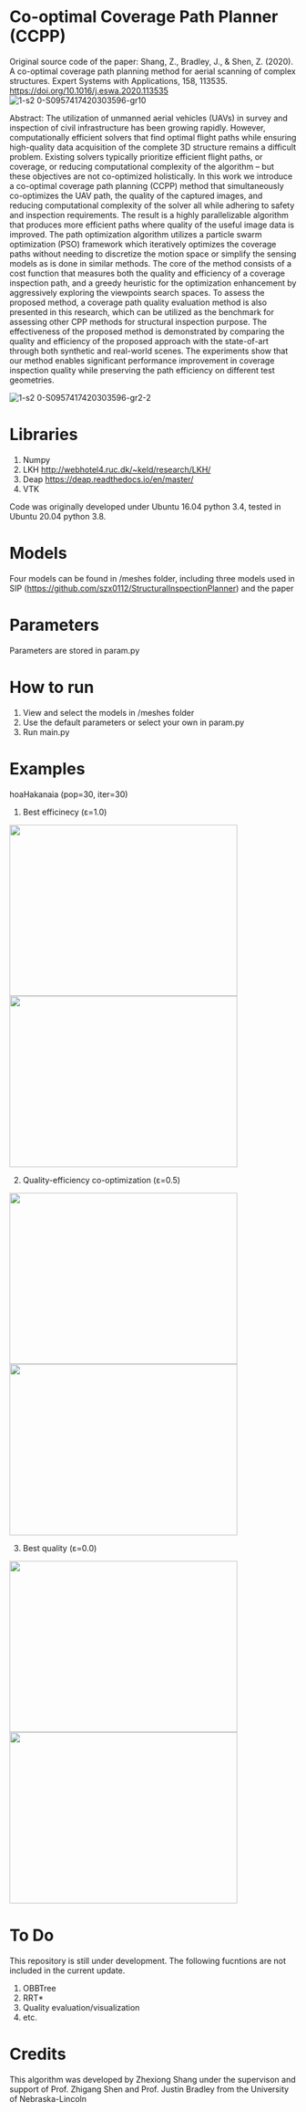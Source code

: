 # Co-optimal Coverage Path Planner (CCPP)

Original source code of the paper: 
Shang, Z., Bradley, J., & Shen, Z. (2020). A co-optimal coverage path planning method for aerial scanning of complex structures. Expert Systems with Applications, 158, 113535. https://doi.org/10.1016/j.eswa.2020.113535
![1-s2 0-S0957417420303596-gr10](https://github.com/szx0112/co-optimal-path-planning.github.io/assets/10392640/1638700c-252f-4b39-91a9-7060f5c9f546)

Abstract: The utilization of unmanned aerial vehicles (UAVs) in survey and inspection of civil infrastructure has been growing rapidly. However, computationally efficient solvers that find optimal flight paths while ensuring high-quality data acquisition of the complete 3D structure remains a difficult problem. Existing solvers typically prioritize efficient flight paths, or coverage, or reducing computational complexity of the algorithm – but these objectives are not co-optimized holistically. In this work we introduce a co-optimal coverage path planning (CCPP) method that simultaneously co-optimizes the UAV path, the quality of the captured images, and reducing computational complexity of the solver all while adhering to safety and inspection requirements. The result is a highly parallelizable algorithm that produces more efficient paths where quality of the useful image data is improved. The path optimization algorithm utilizes a particle swarm optimization (PSO) framework which iteratively optimizes the coverage paths without needing to discretize the motion space or simplify the sensing models as is done in similar methods. The core of the method consists of a cost function that measures both the quality and efficiency of a coverage inspection path, and a greedy heuristic for the optimization enhancement by aggressively exploring the viewpoints search spaces. To assess the proposed method, a coverage path quality evaluation method is also presented in this research, which can be utilized as the benchmark for assessing other CPP methods for structural inspection purpose. The effectiveness of the proposed method is demonstrated by comparing the quality and efficiency of the proposed approach with the state-of-art through both synthetic and real-world scenes. The experiments show that our method enables significant performance improvement in coverage inspection quality while preserving the path efficiency on different test geometries.

![1-s2 0-S0957417420303596-gr2-2](https://github.com/szx0112/co-optimal-path-planning.github.io/assets/10392640/d7534f69-39fc-47d7-b763-0fd4cfdd4f57)

# Libraries
1. Numpy
2. LKH http://webhotel4.ruc.dk/~keld/research/LKH/
3. Deap https://deap.readthedocs.io/en/master/
4. VTK 

Code was originally developed under Ubuntu 16.04 python 3.4, tested in Ubuntu 20.04 python 3.8.

# Models
Four models can be found in /meshes folder, including three models used in SIP (https://github.com/szx0112/StructuralInspectionPlanner) and the paper

# Parameters
Parameters are stored in param.py

# How to run
1. View and select the models in /meshes folder
2. Use the default parameters or select your own in param.py
3. Run main.py

# Examples
hoaHakanaia (pop=30, iter=30)
1. Best efficinecy (ε=1.0)
<img src="https://github.com/szx0112/co-optimal-path-planning.github.io/assets/10392640/1ff8fc05-c1e7-47d9-b9c0-f3c582336846" width="400" height="300">
<img src="https://github.com/szx0112/co-optimal-path-planning.github.io/assets/10392640/0788bc2a-e8c7-4fae-bbdf-08d8d9d97c67" width="400" height="300">

2. Quality-efficiency co-optimization (ε=0.5)
<img src="https://github.com/szx0112/co-optimal-path-planning.github.io/assets/10392640/f76c8a1c-141a-4f96-9104-83b5c6c42b72" width="400" height="300">
<img src="https://github.com/szx0112/co-optimal-path-planning.github.io/assets/10392640/88af7f1d-455d-44e1-9ff3-5d83517789be" width="400" height="300">

3. Best quality (ε=0.0)
<img src="https://github.com/szx0112/co-optimal-path-planning.github.io/assets/10392640/3286fe4e-8d31-4467-973d-b7fb1774680e" width="400" height="300">
<img src="https://github.com/szx0112/co-optimal-path-planning.github.io/assets/10392640/846a2137-b369-440a-b22a-c8e082df8c64" width="400" height="300">


# To Do
This repository is still under development. The following fucntions are not included in the current update.
1. OBBTree
2. RRT*
3. Quality evaluation/visualization
4. etc.

# Credits
This algorithm was developed by Zhexiong Shang under the supervison and support of Prof. Zhigang Shen and Prof. Justin Bradley from the University of Nebraska-Lincoln

